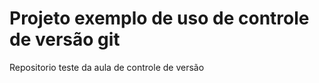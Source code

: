 # Projeto exemplo de uso de controle de versão git

Repositorio teste da aula de controle de versão
